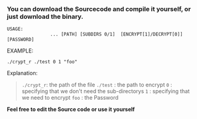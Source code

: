 ### You can download the Sourcecode and compile it yourself, or just download the binary.
```
USAGE: 
                ... [PATH] [SUBDIRS 0/1]  [ENCRYPT[1]/DECRYPT[0]] [PASSWORD]
```
EXAMPLE:
```
./crypt_r ./test 0 1 "foo"
```

Explanation:
> `./crypt_r`: the path of the file
> `./test`     : the path to encrypt
> `0`           : specifying that we don't need the sub-directorys 
> `1`           : specifying that we need to encrypt
> `foo`        : the Password

**Feel free to edit the Source code or use it yourself**
